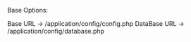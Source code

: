 Base Options:

Base URL      -> /application/config/config.php
DataBase URL  -> /application/config/database.php
